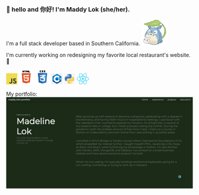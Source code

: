 ### :bamboo: hello and 你好! I'm Maddy Lok (she/her).

I'm a full stack developer based in Southern California. <img height = "70" src="https://github.com/maddylok/maddylok/blob/0a4b9a50c973d1c9f1dc691a6f05b4a4c18a998f/totoro.gif">

I'm currently working on redesigning my favorite local restaurant's website. :seedling:

<img height = "30" alt = "javascript" src = "https://github.com/maddylok/maddylok/blob/0cf89e4d8674171a147f37143fa7acdeb1653a81/github_images/JavaScript-logo.png">
<img height = "40" alt = "html" src = "https://github.com/maddylok/maddylok/blob/0cf89e4d8674171a147f37143fa7acdeb1653a81/github_images/html.png"> 
<img height = "40" alt = "css" src = "https://github.com/maddylok/maddylok/blob/0cf89e4d8674171a147f37143fa7acdeb1653a81/github_images/css.png">
<img height = "30" alt = "cpp" src = "https://github.com/maddylok/maddylok/blob/0cf89e4d8674171a147f37143fa7acdeb1653a81/github_images/cpp.png">
<img height = "30" alt = "python" src = "https://github.com/maddylok/maddylok/blob/857abe112e6c3fa57515e989e735afd37a89ab83/github_images/Screen%20Shot%202023-03-23%20at%204.44.05%20PM.png">
<img height = "30" alt = "react" src = "https://github.com/maddylok/maddylok/blob/main/github_images/react.png">

My portfolio: <a href = "https://maddylok.github.io/maddy-portfolio/"><img src = "https://github.com/maddylok/maddylok/blob/77ff8b87956579bf7ccf403ea616afa50f84d730/github_images/Screen%20Shot%202023-07-31%20at%202.22.35%20PM.png" ></a>
